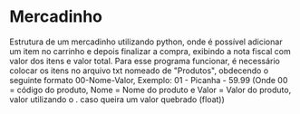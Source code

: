 # Mercadinho
Estrutura de um mercadinho utilizando python, onde é possível adicionar um item no carrinho e depois finalizar a compra, exibindo a nota fiscal com valor dos itens e valor total.
Para esse programa funcionar, é necessário colocar os itens no arquivo txt nomeado de "Produtos", obdecendo o seguinte formato 00-Nome-Valor, Exemplo: 01 - Picanha - 59.99
(Onde 00 = código do produto, Nome = Nome do produto e Valor = Valor do produto, valor utilizando o . caso queira um valor quebrado (float)) 
